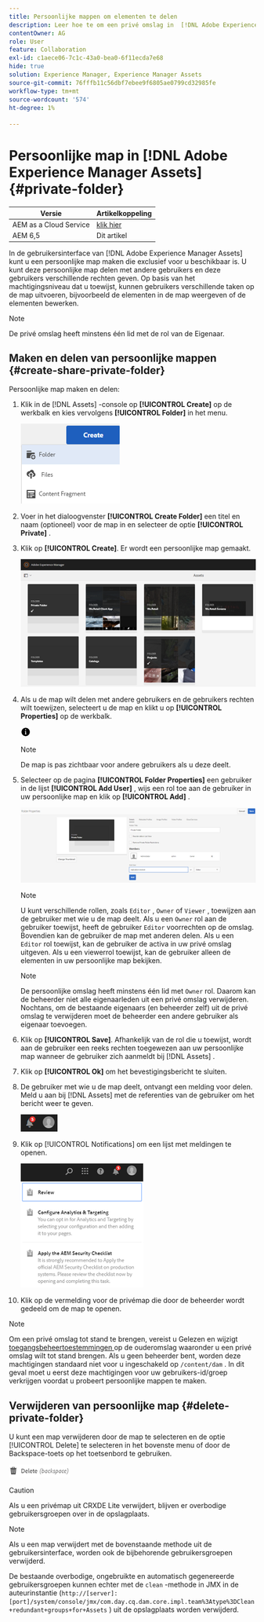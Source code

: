 ```yaml
---
title: Persoonlijke mappen om elementen te delen
description: Leer hoe te om een privé omslag in  [!DNL Adobe Experience Manager Assets]  tot stand te brengen en het met andere gebruikers te delen en diverse voorrechten aan hen toe te wijzen.
contentOwner: AG
role: User
feature: Collaboration
exl-id: c1aece06-7c1c-43a0-bea0-6f11ecda7e68
hide: true
solution: Experience Manager, Experience Manager Assets
source-git-commit: 76fffb11c56dbf7ebee9f6805ae0799cd32985fe
workflow-type: tm+mt
source-wordcount: '574'
ht-degree: 1%

---
```


# Persoonlijke map in [!DNL Adobe Experience Manager Assets] {#private-folder}

| Versie | Artikelkoppeling |
| -------- | ---------------------------- |
| AEM as a Cloud Service | [ klik hier ](https://experienceleague.adobe.com/docs/experience-manager-cloud-service/content/assets/manage/private-folder.html?lang=en) |
| AEM 6,5 | Dit artikel |

In de gebruikersinterface van [!DNL Adobe Experience Manager Assets] kunt u een persoonlijke map maken die exclusief voor u beschikbaar is. U kunt deze persoonlijke map delen met andere gebruikers en deze gebruikers verschillende rechten geven. Op basis van het machtigingsniveau dat u toewijst, kunnen gebruikers verschillende taken op de map uitvoeren, bijvoorbeeld de elementen in de map weergeven of de elementen bewerken.

>[!NOTE]
>
>De privé omslag heeft minstens één lid met de rol van de Eigenaar.

## Maken en delen van persoonlijke mappen {#create-share-private-folder}

Persoonlijke map maken en delen:

1. Klik in de [!DNL Assets] -console op **[!UICONTROL Create]** op de werkbalk en kies vervolgens **[!UICONTROL Folder]** in het menu.

   ![ creeer activa omslag ](assets/Create-folder.png)

1. Voer in het dialoogvenster **[!UICONTROL Create Folder]** een titel en naam (optioneel) voor de map in en selecteer de optie **[!UICONTROL Private]** .

1. Klik op **[!UICONTROL Create]**. Er wordt een persoonlijke map gemaakt.

   ![ chlimage_1-413 ](assets/chlimage_1-413.png)

1. Als u de map wilt delen met andere gebruikers en de gebruikers rechten wilt toewijzen, selecteert u de map en klikt u op **[!UICONTROL Properties]** op de werkbalk.

   ![ info optie ](assets/do-not-localize/info-circle-icon.png)

   >[!NOTE]
   >
   >De map is pas zichtbaar voor andere gebruikers als u deze deelt.

1. Selecteer op de pagina **[!UICONTROL Folder Properties]** een gebruiker in de lijst **[!UICONTROL Add User]** , wijs een rol toe aan de gebruiker in uw persoonlijke map en klik op **[!UICONTROL Add]** .

   ![ chlimage_1-415 ](assets/chlimage_1-415.png)

   >[!NOTE]
   >
   >U kunt verschillende rollen, zoals `Editor` , `Owner` of `Viewer` , toewijzen aan de gebruiker met wie u de map deelt. Als u een `Owner` rol aan de gebruiker toewijst, heeft de gebruiker `Editor` voorrechten op de omslag. Bovendien kan de gebruiker de map met anderen delen. Als u een `Editor` rol toewijst, kan de gebruiker de activa in uw privé omslag uitgeven. Als u een viewerrol toewijst, kan de gebruiker alleen de elementen in uw persoonlijke map bekijken.

   >[!NOTE]
   >
   >De persoonlijke omslag heeft minstens één lid met `Owner` rol. Daarom kan de beheerder niet alle eigenaarleden uit een privé omslag verwijderen. Nochtans, om de bestaande eigenaars (en beheerder zelf) uit de privé omslag te verwijderen moet de beheerder een andere gebruiker als eigenaar toevoegen.

1. Klik op **[!UICONTROL Save]**. Afhankelijk van de rol die u toewijst, wordt aan de gebruiker een reeks rechten toegewezen aan uw persoonlijke map wanneer de gebruiker zich aanmeldt bij [!DNL Assets] .
1. Klik op **[!UICONTROL Ok]** om het bevestigingsbericht te sluiten.
1. De gebruiker met wie u de map deelt, ontvangt een melding voor delen. Meld u aan bij [!DNL Assets] met de referenties van de gebruiker om het bericht weer te geven.

   ![ chlimage_1-416 ](assets/chlimage_1-416.png)

1. Klik op [!UICONTROL Notifications] om een lijst met meldingen te openen.

   ![ Lijst van berichten ](assets/Assets-Notification.png)

1. Klik op de vermelding voor de privémap die door de beheerder wordt gedeeld om de map te openen.

>[!NOTE]
>
>Om een privé omslag tot stand te brengen, vereist u Gelezen en wijzigt [ toegangsbeheertoestemmingen ](/help/sites-administering/security.md#permissions-in-aem) op de ouderomslag waaronder u een privé omslag wilt tot stand brengen. Als u geen beheerder bent, worden deze machtigingen standaard niet voor u ingeschakeld op `/content/dam` . In dit geval moet u eerst deze machtigingen voor uw gebruikers-id/groep verkrijgen voordat u probeert persoonlijke mappen te maken.

## Verwijderen van persoonlijke map {#delete-private-folder}

U kunt een map verwijderen door de map te selecteren en de optie [!UICONTROL Delete] te selecteren in het bovenste menu of door de Backspace-toets op het toetsenbord te gebruiken.

![ schrappingsoptie in hoogste menu ](assets/delete-option.png)

>[!CAUTION]
>
>Als u een privémap uit CRXDE Lite verwijdert, blijven er overbodige gebruikersgroepen over in de opslagplaats.

>[!NOTE]
>
>Als u een map verwijdert met de bovenstaande methode uit de gebruikersinterface, worden ook de bijbehorende gebruikersgroepen verwijderd.
>
>De bestaande overbodige, ongebruikte en automatisch gegenereerde gebruikersgroepen kunnen echter met de `clean` -methode in JMX in de auteurinstantie (`http://[server]:[port]/system/console/jmx/com.day.cq.dam.core.impl.team%3Atype%3DClean+redundant+groups+for+Assets` ) uit de opslagplaats worden verwijderd.
